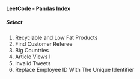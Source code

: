 #### LeetCode - Pandas Index
##### Select
1. Recyclable and Low Fat Products
2. Find Customer Referee
3. Big Countries
4. Article Views I
5. Invalid Tweets
6. Replace Employee ID With The Unique Identifier

